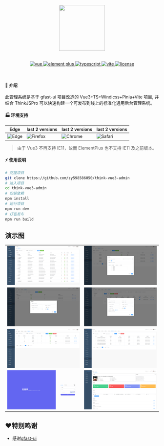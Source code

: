 <div align="center">
	<img style="width: 150px;height: 150px;margin-bottom: 20px;" src="https://github.com/zy598586050/think-vue3-admin/blob/master/public/logo.png">
	<p align="center">
	    <a href="https://v3.vuejs.org/" target="_blank">
	        <img src="https://img.shields.io/badge/vue.js-vue3.x-green" alt="vue">
	    </a>
	    <a href="https://element-plus.gitee.io/#/zh-CN/component/changelog" target="_blank">
	        <img src="https://img.shields.io/badge/element--plus-%3E2.0.0-blue" alt="element plus">
	    </a>
		<a href="https://www.tslang.cn/" target="_blank">
	        <img src="https://img.shields.io/badge/typescript-%3E4.0.0-blue" alt="typescript">
	    </a>
		<a href="https://vitejs.dev/" target="_blank">
		    <img src="https://img.shields.io/badge/vite-%3E4.0.0-yellow" alt="vite">
		</a>
		<a href="https://gitee.com/lyt-top/vue-next-admin/blob/master/LICENSE" target="_blank">
		    <img src="https://img.shields.io/badge/license-MIT-success" alt="license">
		</a>
	</p>
	<p>&nbsp;</p>
</div>

#### 🌈 介绍

此管理系统是基于 gfast-ui 项目改造的 Vue3+TS+Windicss+Pinia+Vite 项目, 并结合 ThinkJSPro 可以快速构建一个可发布到线上的标准化通用后台管理系统。

#### 🏭 环境支持

| Edge                                                                     | last 2 versions                                                                   | last 2 versions                                                                | last 2 versions                                                                |
| ------------------------------------------------------------------------ | --------------------------------------------------------------------------------- | ------------------------------------------------------------------------------ | ------------------------------------------------------------------------------ |
| ![Edge](https://cdn.jsdelivr.net/npm/@browser-logos/edge/edge_32x32.png) | ![Firefox](https://cdn.jsdelivr.net/npm/@browser-logos/firefox/firefox_32x32.png) | ![Chrome](https://cdn.jsdelivr.net/npm/@browser-logos/chrome/chrome_32x32.png) | ![Safari](https://cdn.jsdelivr.net/npm/@browser-logos/safari/safari_32x32.png) |

> 由于 Vue3 不再支持 IE11，故而 ElementPlus 也不支持 IE11 及之前版本。

#### ⚡ 使用说明

```bash
# 克隆项目
git clone https://github.com/zy598586050/think-vue3-admin
# 进入项目
cd think-vue3-admin
# 安装依赖
npm install
# 运行项目
npm run dev
# 打包发布
npm run build
```

## 演示图

<table>
    <tr>
        <td><img src="https://github.com/zy598586050/think-vue3-admin/blob/master/public/1.png"/></td>
        <td><img src="https://github.com/zy598586050/think-vue3-admin/blob/master/public/2.png"/></td>
    </tr>
    <tr>
        <td><img src="https://github.com/zy598586050/think-vue3-admin/blob/master/public/3.png"/></td>
        <td><img src="https://github.com/zy598586050/think-vue3-admin/blob/master/public/4.png"/></td>
    </tr>
    <tr>
        <td><img src="https://github.com/zy598586050/think-vue3-admin/blob/master/public/5.png"/></td>
        <td><img src="https://github.com/zy598586050/think-vue3-admin/blob/master/public/6.png"/></td>
    </tr>
	<tr>
        <td><img src="https://github.com/zy598586050/think-vue3-admin/blob/master/public/7.png"/></td>
        <td><img src="https://github.com/zy598586050/think-vue3-admin/blob/master/public/8.png"/></td>
    </tr>
</table>

## ❤特别鸣谢

* 感谢[gfast-ui](https://github.com/tiger1103/gfast-ui)